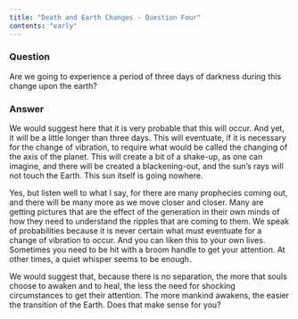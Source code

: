 ```yaml
---
title: "Death and Earth Changes - Question Four"
contents: "early"
---
```


### Question

Are we going to experience a period of three days of darkness
during this change upon the earth?

### Answer

We would suggest here that it is very probable that this will occur. And
yet, it will be a little longer than three days. This will eventuate, if
it is necessary for the change of vibration, to require what would be
called the changing of the axis of the planet. This will create a bit of
a shake-up, as one can imagine, and there will be created a
blackening-out, and the sun’s rays will not touch the Earth. This sun
itself is going nowhere.

Yes, but listen well to what I say, for there are many prophecies coming
out, and there will be many more as we move closer and closer. Many are
getting pictures that are the effect of the generation in their own
minds of how they need to understand the ripples that are coming to
them. We speak of probabilities because it is never certain what must
eventuate for a change of vibration to occur. And you can liken this to
your own lives. Sometimes you need to be hit with a broom handle to get
your attention. At other times, a quiet whisper seems to be enough.

We would suggest that, because there is no separation, the more that
souls choose to awaken and to heal, the less the need for shocking
circumstances to get their attention. The more mankind awakens, the
easier the transition of the Earth. Does that make sense for you?

